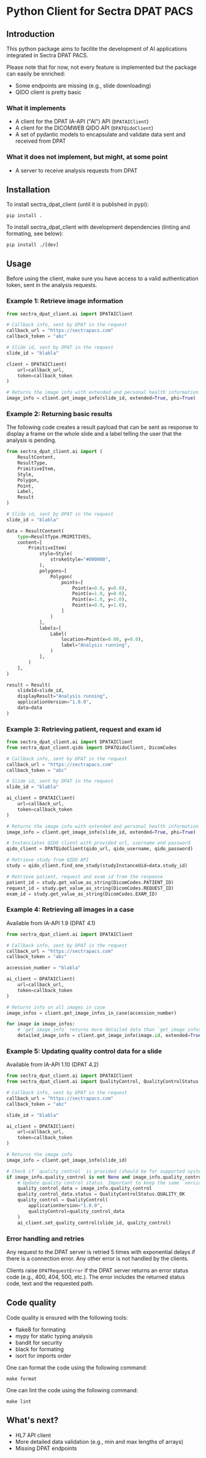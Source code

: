 # Python Client for Sectra DPAT PACS

## Introduction

This python package aims to facilite the development of AI applications integrated in Sectra DPAT PACS.

Please note that for now, not every feature is implemented but the package can easily be enriched:

* Some endpoints are missing (e.g., slide downloading)
* QIDO client is pretty basic

### What it implements

* A client for the DPAT IA-API ("AI") API (`DPATAIClient`)
* A client for the DICOMWEB QIDO API (`DPATQidoClient`)
* A set of pydantic models to encapsulate and validate data sent and received from DPAT

### What it does not implement, but might, at some point

* A server to receive analysis requests from DPAT

## Installation

To install sectra_dpat_client (until it is published in pypi):

```pip install .```

To install sectra_dpat_client with development dependencies (linting and formating, see below):

```pip install ./[dev]```

## Usage

Before using the client, make sure you have access to a valid authentication token, sent in the analysis requests.

### Example 1: Retrieve image information

```python
from sectra_dpat_client.ai import DPATAIClient

# Callback info, sent by DPAT in the request
callback_url = "https://sectrapacs.com"
callback_token = "abc"

# Slide id, sent by DPAT in the request
slide_id = "blabla"

client = DPATAIClient(
    url=callback_url,
    token=callback_token
)

# Returns the image info with extended and personal health information data
image_info = client.get_image_info(slide_id, extended=True, phi=True)
```

### Example 2: Returning basic results

The following code creates a result payload that can be sent as response to display a frame on the whole slide and a label telling the user that the analysis is pending.

```python
from sectra_dpat_client.ai import (
    ResultContent,
    ResultType,
    PrimitiveItem,
    Style,
    Polygon,
    Point,
    Label,
    Result
)

# Slide id, sent by DPAT in the request
slide_id = "blabla"

data = ResultContent(
    type=ResultType.PRIMITIVES,
    content=[
        PrimitiveItem(
            style=Style(
                strokeStyle="#000000",
            ),
            polygons=[
                Polygon(
                    points=[
                        Point(x=0.0, y=0.0),
                        Point(x=1.0, y=0.0),
                        Point(x=1.0, y=1.0),
                        Point(x=0.0, y=1.0),
                    ]
                )
            ],
            labels=[
                Label(
                    location=Point(x=0.00, y=0.0),
                    label="Analysis running",
                )
            ],
        )
    ],
)

result = Result(
    slideId=slide_id,
    displayResult="Analysis running",
    applicationVersion="1.0.0",
    data=data
)
```

### Example 3: Retrieving patient, request and exam id

```python
from sectra_dpat_client.ai import DPATAIClient
from sectra_dpat_client.qido import DPATQidoClient, DicomCodes

# Callback info, sent by DPAT in the request
callback_url = "https://sectrapacs.com"
callback_token = "abc"

# Slide id, sent by DPAT in the request
slide_id = "blabla"

ai_client = DPATAIClient(
    url=callback_url,
    token=callback_token
)

# Returns the image info with extended and personal health information data
image_info = client.get_image_info(slide_id, extended=True, phi=True)

# Instanciates QIDO client with provided url, username and password
qido_client = DPATQidoClient(qido_url, qido_username, qido_password)

# Retrieve study from QIDO API
study = qido_client.find_one_study(studyInstanceUid=data.study_id)

# Retrieve patient, request and exam id from the response
patient_id = study.get_value_as_string(DicomCodes.PATIENT_ID)
request_id = study.get_value_as_string(DicomCodes.REQUEST_ID)
exam_id = study.get_value_as_string(DicomCodes.EXAM_ID)
```

### Example 4: Retrieving all images in a case

Available from IA-API 1.9 (DPAT 4.1)

```python
from sectra_dpat_client.ai import DPATAIClient

# Callback info, sent by DPAT in the request
callback_url = "https://sectrapacs.com"
callback_token = "abc"

accession_number = "blabla"

ai_client = DPATAIClient(
    url=callback_url,
    token=callback_token
)

# Returns info on all images in case
image_infos = client.get_image_infos_in_case(accession_number)

for image in image_infos:
    # `get_image_info` returns more detailed data than `get_image_infos_in_case`
    detailed_image_info = client.get_image_info(image.id, extended=True, phi=True)
```

### Example 5: Updating quality control data for a slide

Available from IA-API 1.10 (DPAT 4.2)

```python
from sectra_dpat_client.ai import DPATAIClient
from sectra_dpat_client.ai import QualityControl, QualityControlStatus

# Callback info, sent by DPAT in the request
callback_url = "https://sectrapacs.com"
callback_token = "abc"

slide_id = "blabla"

ai_client = DPATAIClient(
    url=callback_url,
    token=callback_token
)

# Returns the image info
image_info = client.get_image_info(slide_id)

# Check if `quality_control` is provided (should be for supported systems) and if the quality control status is not already set to OK
if image_info.quality_control is not None and image_info.quality_control.status != QualityControlStatus.QUALITY_OK:
    # Update quality control status. Important to keep the same `versionId`.
    quality_control_data = image_info.quality_control
    quality_control_data.status = QualityControlStatus.QUALITY_OK
    quality_control = QualityControl(
        applicationVersion="1.0.0",
        qualityControl=quality_control_data
    )
    ai_client.set_quality_control(slide_id, quality_control)
```

### Error handling and retries

Any request to the DPAT server is retried 5 times with exponential delays if there is a connection error. Any other error is not handled by the clients.

Clients raise `DPATRequestError` if the DPAT server returns an error status code (e.g., 400, 404, 500, etc.). The error includes the returned status code, text and the requested path.

## Code quality

Code quality is ensured with the following tools:

* flake8 for formating
* mypy for static typing analysis
* bandit for security
* black for formating
* isort for imports order

One can format the code using the following command:

```make format```

One can lint the code using the following command:

```make lint```


## What's next?

* HL7 API client
* More detailed data validation (e.g., min and max lengths of arrays)
* Missing DPAT endpoints
